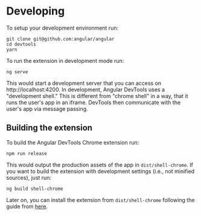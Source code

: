 # Developing

To setup your development environment run:

```
git clone git@github.com:angular/angular
cd devtools
yarn
```

To run the extension in development mode run:

```
ng serve
```

This would start a development server that you can access on http://localhost:4200. In development, Angular DevTools uses a "development shell." This is different from "chrome shell" in a way, that it runs the user's app in an iframe. DevTools then communicate with the user's app via message passing.

## Building the extension

To build the Angular DevTools Chrome extension run:

```
npm run release
```

This would output the production assets of the app in `dist/shell-chrome`. If you want to build the extension with development settings (i.e., not minified sources), just run:

```
ng build shell-chrome
```

Later on, you can install the extension from `dist/shell-chrome` following the guide from [here](https://developer.chrome.com/apps/external_extensions).
